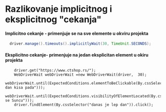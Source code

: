 # Razlikovanje implicitnog i eksplicitnog "cekanja"
#### Implicitno cekanje - primenjuje se na sve elemente u okviru projekta

```JAVA
  driver.manage().timeouts().implicitlyWait(30, TimeUnit.SECONDS);
```
#### Eksplicitno cekanje- primenjuje na jedan eksplicitan element u okiru projekta
```
    driver.get("https://www.ctshop.rs/");
    WebDriverWait webDriverWait =new WebDriverWait(driver,  30);
    webDriverWait.until(ExpectedConditions.elementToBeClickable(By.cssSelector("Ceo dan kisa pada")));
    webDriverWait.until(ExpectedConditions.visibilityOfElementLocated(By.cssSelector("Nadam se Suncu")));
    driver.findElement(By.cssSelector("danas je lep dan")).click();
```